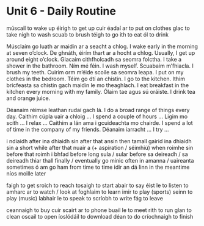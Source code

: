 # Unit 6 - Daily Routine

múscail	to wake up
éirigh	to get up
cuir éadaí ar	to put on clothes
glac	to take
nigh	to wash
scuab	to brush
téigh	to go
ith	to eat
ól	to drink


Músclaím go luath ar maidin ar a seacht a chlog.	I wake early in the morning at seven o’clock.
De ghnáth, éirím thart ar a hocht a chlog.	Usually, I get up around eight o’clock.
Glacaim cithfholcadh sa seomra folctha.	I take a shower in the bathroom.
Ním mé féin.	I wash myself.
Scuabaim m’fhiacla.	I brush my teeth.
Cuirim orm m’éide scoile sa seomra leapa.	I put on my clothes in the bedroom.
Téim go dtí an chistin.	I go to the kitchen.
Ithim bricfeasta sa chistin gach maidin le mo theaghlach.	I eat breakfast in the kitchen every morning with my family.
Ólaim tae agus sú oráiste.	I drink tea and orange juice.

Déanaim réimse leathan rudaí gach lá.	I do a broad range of things every day.
Caithim cúpla uair a chloig ...	I spend a couple of hours ...
Ligim mo scíth ...	I relax ...
Caithim a lán ama i gcuideachta mo chairde.	I spend a lot of time in the company of my friends.
Déanaim iarracht ...	I try ...


i ndiaidh	after
ina dhiaidh sin	after that
ansin	then
tamall gairid ina dhiaidh sin	a short while after that
nuair a (+ aspiration / séimhiú)	when
roimhe sin	before that
roimh i bhfad	before long
sula / sular	before
sa deireadh / sa deireadh thiar thall	finally / eventually
go minic	often
in amanna / uaireanta	sometimes
ó am go ham	from time to time
idir an dá linn	in the meantime
níos moille	later



faigh	to get
sroich	to reach
tosaigh	to start
abair	to say
éist le	to listen to
amharc ar	to watch / look at
foghlaim	to learn
imir	to play (sports)
seinn	to play (music)
labhair le	to speak to
scríobh	to write
fág	to leave




ceannaigh	to buy
cuir scairt ar	to phone
buail le	to meet
rith	to run
glan	to clean
oscail	to open
íoslódáil	to download
déan	to do
críochnaigh	to finish
